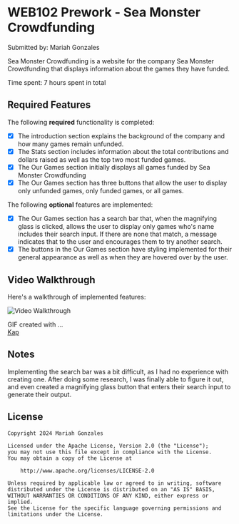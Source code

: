# WEB102 Prework - Sea Monster Crowdfunding

Submitted by: Mariah Gonzales

Sea Monster Crowdfunding is a website for the company Sea Monster Crowdfunding that displays information about the games they have funded.

Time spent: 7 hours spent in total

## Required Features

The following **required** functionality is completed:

* [x] The introduction section explains the background of the company and how many games remain unfunded.
* [x] The Stats section includes information about the total contributions and dollars raised as well as the top two most funded games.
* [x] The Our Games section initially displays all games funded by Sea Monster Crowdfunding
* [x] The Our Games section has three buttons that allow the user to display only unfunded games, only funded games, or all games.

The following **optional** features are implemented:

* [x] The Our Games section has a search bar that, when the magnifying glass is clicked, allows the user to display only games who's name includes their search input. If there are none that match, a message indicates that to the user and encourages them to try another search.
* [x] The buttons in the Our Games section have styling implemented for their general appearance as well as when they are hovered over by the user.

## Video Walkthrough

Here's a walkthrough of implemented features:

<img src='https://github.com/mariah70565/web102_prework/assets/150880397/d50f7261-10c0-400c-8237-ec6e8536fca6' title='Video Walkthrough' width='' alt='Video Walkthrough' />

GIF created with ...  
[Kap](https://getkap.co/)

## Notes

Implementing the search bar was a bit difficult, as I had no experience with creating one. After doing some research, I was finally able to figure it out, and even created a magnifying glass button that enters their search input to generate their output. 

## License

    Copyright 2024 Mariah Gonzales

    Licensed under the Apache License, Version 2.0 (the "License");
    you may not use this file except in compliance with the License.
    You may obtain a copy of the License at

        http://www.apache.org/licenses/LICENSE-2.0

    Unless required by applicable law or agreed to in writing, software
    distributed under the License is distributed on an "AS IS" BASIS,
    WITHOUT WARRANTIES OR CONDITIONS OF ANY KIND, either express or implied.
    See the License for the specific language governing permissions and
    limitations under the License.
